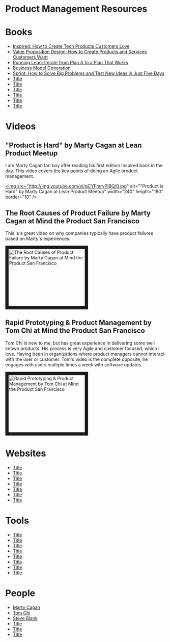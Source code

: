 # Product Management Resources

# Books

- [Inspired: How to Create Tech Products Customers Love](https://www.goodreads.com/book/show/35249663-inspired)
- [Value Proposition Design: How to Create Products and Services Customers Want](https://www.goodreads.com/book/show/22337524-value-proposition-design)
- [Running Lean: Iterate from Plan A to a Plan That Works](https://www.goodreads.com/book/show/13078769-running-lean)
- [Business Model Generation](https://www.goodreads.com/book/show/7723797-business-model-generation)
- [Sprint: How to Solve Big Problems and Test New Ideas in Just Five Days](https://www.goodreads.com/book/show/25814544-sprint)
- [Title](URL)
- [Title](URL)
- [Title](URL)
- [Title](URL)
- [Title](URL)
- [Title](URL)


# Videos

## "Product is Hard" by Marty Cagan at Lean Product Meetup

I am Marty Cagan fan boy after reading his first edition Inspired back in the day.  This video covers the key points 
of doing an Agile product management.   

<a href="http://www.youtube.com/watch?feature=player_embedded&v=gCYFmrvPI8Q
" target="_blank"><img src="http://img.youtube.com/vi/gCYFmrvPI8Q/0.jpg" 
alt="\"Product is Hard\" by Marty Cagan at Lean Product Meetup" width="240" height="180" border="10" /></a>

## The Root Causes of Product Failure by Marty Cagan at Mind the Product San Francisco

This is a great video on why companies typically have product failures based on Marty's experiences.

<a href="http://www.youtube.com/watch?feature=player_embedded&v=9dccd8lihpQ
" target="_blank"><img src="http://img.youtube.com/vi/9dccd8lihpQ/0.jpg" 
alt="The Root Causes of Product Failure by Marty Cagan at Mind the Product San Francisco" width="240" height="180" border="10" /></a>

## Rapid Prototyping & Product Management by Tom Chi at Mind the Product San Francisco

Tom Chi is new to me, but has great experience in delivering some well known products.  His process is very Agile and
customer focused, which I love.  Having been in organizations where product managers cannot interact with the user or 
customer.  Tom's video is the complete opposite, he engages with users multiple times a week with software updates. 

<a href="http://www.youtube.com/watch?feature=player_embedded&v=wINoHEXJ2
" target="_blank"><img src="http://img.youtube.com/vi/wINoHEXJ2/0.jpg" 
alt="Rapid Prototyping & Product Management by Tom Chi at Mind the Product San Francisco" width="240" height="180" border="10" /></a>

# Websites

- [Title](URL)
- [Title](URL)
- [Title](URL)
- [Title](URL)
- [Title](URL)
- [Title](URL)
- [Title](URL)

# Tools

- [Title](URL)
- [Title](URL)
- [Title](URL)
- [Title](URL)
- [Title](URL)
- [Title](URL)
- [Title](URL)
- [Title](URL)

# People

- [Marty Cagan](https://www.linkedin.com/in/cagan/)
- [Tom Chi](URL)
- [Steve Blank](URL)
- [Title](URL)
- [Title](URL)
- [Title](URL)
